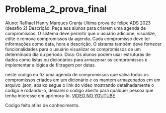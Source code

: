# Problema_2_prova_final
Aluno: Rafhael Hanry Marques Granja
Ultima prova de felipe ADS 2023 (desafio 2)
Descrição: Peça aos alunos para criarem uma agenda de compromissos. O sistema deve permitir que o usuário adicione, visualize, edite e remova compromissos da agenda. Cada compromisso deve ter informações como data, hora e descrição. O sistema também deve fornecer funcionalidades para o usuário visualizar os compromissos de um determinado dia ou período. Dica: Os alunos podem usar estruturas de dados como listas ou dicionários para armazenar os compromissos e implementar a lógica de filtragem por datas.

neste codigo eu fiz uma agenda de compromissos que salva todos os compromissos criados em um dicionário e os mantem armazenados em um arquivo .json, abaixo segue o link do video mostrando detalhadamente o codigo e rodando-o, deixarei o codigo aberto para qualquer pessoa que tenha interesse em aprimora-lo.
[VIDEO NO YOUTUBE
](https://youtu.be/AfqeSabagg0)




Codigo feito afins de conhecimento.
